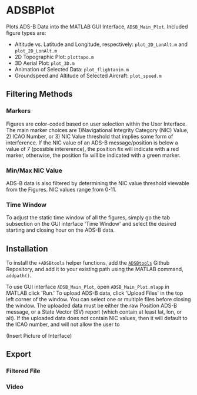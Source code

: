 # ADSBPlot
Plots ADS-B Data into the MATLAB GUI Interface, `ADSB_Main_Plot`. Included figure types are:
  - Altitude vs. Latitude and Longitude, respectively: `plot_2D_LonAlt.m` and `plot_2D_LonAlt.m`
  - 2D Topographic Plot: `plottopo.m`
  - 3D Aerial Plot: `plot_3D.m`
  - Animation of Selected Data: `plot_flightanim.m`
  - Groundspeed and Altitude of Selected Aircraft: `plot_speed.m`

## Filtering Methods
### Markers
Figures are color-coded based on user selection within the User Interface. The main marker choices are 1)Navigational Integrity Category (NIC) Value, 2) ICAO Number, or 3) NIC Value threshold that implies some form of interference. If the NIC value of an ADS-B message/position is below a value of 7 (possible intererence), the position fix will indicate with a red marker, otherwise, the position fix will be indicated with a green marker.

### Min/Max NIC Value
ADS-B data is also filtered by determining the NIC value threshold viewable from the Figures. NIC values range from 0-11.

### Time Window
To adjust the static time window of all the figures, simply go the tab subsection on the GUI interface 'Time Window' and select the desired starting and closing hour on the ADS-B data. 

## Installation
To install the `+ADSBtools` helper functions, add the [`ADSBtools`](https://github.com/liu1322/ADSBtools) Github Repository, and add it to your existing path using the MATLAB command, `addpath()`.

To use GUI interface `ADSB_Main_Plot`, open `ADSB_Main_Plot.mlapp` in MATLAB click 'Run.' To upload ADS-B data, click 'Upload Files' in the top left corner of the window. You can select one or multiple files before closing the window. The uploaded data must be either the raw Position ADS-B message, or a State Vector (SV) report (which contain at least lat, lon, or alt). If the uploaded data does not contain NIC values, then it will default to the ICAO number, and will not allow the user to 

(Insert Picture of Interface)

## Export 
### Filtered File

### Video
